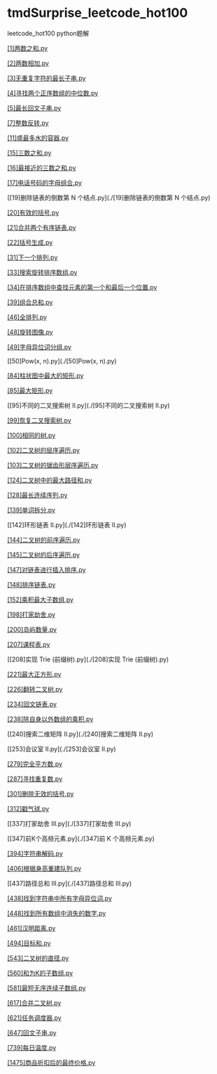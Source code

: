 # tmdSurprise_leetcode_hot100
leetcode_hot100 python题解

[[1]两数之和.py](./[1]两数之和.py)

[[2]两数相加.py](./[2]两数相加.py)

[[3]无重复字符的最长子串.py](./[3]无重复字符的最长子串.py)

[[4]寻找两个正序数组的中位数.py](./[4]寻找两个正序数组的中位数.py)

[[5]最长回文子串.py](./[5]最长回文子串.py)

[[7]整数反转.py](./[7]整数反转.py)

[[11]盛最多水的容器.py](./[11]盛最多水的容器.py)

[[15]三数之和.py](./[15]三数之和.py)

[[16]最接近的三数之和.py](./[16]最接近的三数之和.py)

[[17]电话号码的字母组合.py](./[17]电话号码的字母组合.py)

[[19]删除链表的倒数第 N 个结点.py](./[19]删除链表的倒数第 N 个结点.py)

[[20]有效的括号.py](./[20]有效的括号.py)

[[21]合并两个有序链表.py](./[21]合并两个有序链表.py)

[[22]括号生成.py](./[22]括号生成.py)

[[31]下一个排列.py](./[31]下一个排列.py)

[[33]搜索旋转排序数组.py](./[33]搜索旋转排序数组.py)

[[34]在排序数组中查找元素的第一个和最后一个位置.py](./[34]在排序数组中查找元素的第一个和最后一个位置.py)

[[39]组合总和.py](./[39]组合总和.py)

[[46]全排列.py](./[46]全排列.py)

[[48]旋转图像.py](./[48]旋转图像.py)

[[49]字母异位词分组.py](./[49]字母异位词分组.py)

[[50]Pow(x, n).py](./[50]Pow(x, n).py)

[[84]柱状图中最大的矩形.py](./[84]柱状图中最大的矩形.py)

[[85]最大矩形.py](./[85]最大矩形.py)

[[95]不同的二叉搜索树 II.py](./[95]不同的二叉搜索树 II.py)

[[99]恢复二叉搜索树.py](./[99]恢复二叉搜索树.py)

[[100]相同的树.py](./[100]相同的树.py)

[[102]二叉树的层序遍历.py](./[102]二叉树的层序遍历.py)

[[103]二叉树的锯齿形层序遍历.py](./[103]二叉树的锯齿形层序遍历.py)

[[124]二叉树中的最大路径和.py](./[124]二叉树中的最大路径和.py)

[[128]最长连续序列.py](./[128]最长连续序列.py)

[[139]单词拆分.py](./[139]单词拆分.py)

[[142]环形链表 II.py](./[142]环形链表 II.py)

[[144]二叉树的前序遍历.py](./[144]二叉树的前序遍历.py)

[[145]二叉树的后序遍历.py](./[145]二叉树的后序遍历.py)

[[147]对链表进行插入排序.py](./[147]对链表进行插入排序.py)

[[148]排序链表.py](./[148]排序链表.py)

[[152]乘积最大子数组.py](./[152]乘积最大子数组.py)

[[198]打家劫舍.py](./[198]打家劫舍.py)

[[200]岛屿数量.py](./[200]岛屿数量.py)

[[207]课程表.py](./[207]课程表.py)

[[208]实现 Trie (前缀树).py](./[208]实现 Trie (前缀树).py)

[[221]最大正方形.py](./[221]最大正方形.py)

[[226]翻转二叉树.py](./[226]翻转二叉树.py)

[[234]回文链表.py](./[234]回文链表.py)

[[238]除自身以外数组的乘积.py](./[238]除自身以外数组的乘积.py)

[[240]搜索二维矩阵 II.py](./[240]搜索二维矩阵 II.py)

[[253]会议室 II.py](./[253]会议室 II.py)

[[279]完全平方数.py](./[279]完全平方数.py)

[[287]寻找重复数.py](./[287]寻找重复数.py)

[[301]删除无效的括号.py](./[301]删除无效的括号.py)

[[312]戳气球.py](./[312]戳气球.py)

[[337]打家劫舍 III.py](./[337]打家劫舍 III.py)

[[347]前K个高频元素.py](./[347]前 K 个高频元素.py)

[[394]字符串解码.py](./[394]字符串解码.py)

[[406]根据身高重建队列.py](./[406]根据身高重建队列.py)

[[437]路径总和 III.py](./[437]路径总和 III.py)

[[438]找到字符串中所有字母异位词.py](./[438]找到字符串中所有字母异位词.py)

[[448]找到所有数组中消失的数字.py](./[448]找到所有数组中消失的数字.py)

[[461]汉明距离.py](./[461]汉明距离.py)

[[494]目标和.py](./[494]目标和.py)

[[543]二叉树的直径.py](./[543]二叉树的直径.py)

[[560]和为K的子数组.py](./[560]和为K的子数组.py)

[[581]最短无序连续子数组.py](./[581]最短无序连续子数组.py)

[[617]合并二叉树.py](./[617]合并二叉树.py)

[[621]任务调度器.py](./[621]任务调度器.py)

[[647]回文子串.py](./[647]回文子串.py)

[[739]每日温度.py](./[739]每日温度.py)

[[1475]商品折扣后的最终价格.py](./[1475]商品折扣后的最终价格.py)
